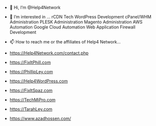 - 👋 Hi, I’m @Help4Network
- 👀 I’m interested in ...
rCDN Tech
WordPress Development
cPanel/WHM Administration
PLESK Administration
Magento Administration
AWS Automation
Google Cloud Automation
Web Application Firewall Development

- 📫 How to reach me or the affiliates of Help4 Network...
- https://Help4Network.com/contact.php
- https://FixItPhill.com
- https://PhillipLey.com
- https://Help4WordPress.com
- https://FixItSpaz.com
- https://TechMiPro.com
- https://TarahLey.com
- https://www.azadhossen.com/

<!---
Help4Network/Help4Network is a ✨ special ✨ repository because its `README.md` (this file) appears on your GitHub profile.
You can click the Preview link to take a look at your changes.
--->
